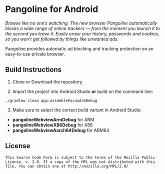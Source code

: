 # Pangoline for Android

_Browse like no one’s watching. The new browser Pangoline automatically blocks a wide range of online trackers — from the moment you launch it to the second you leave it. Easily erase your history, passwords and cookies, so you won’t get followed by things like unwanted ads._ 

Pangoline provides automatic ad blocking and tracking protection on an easy-to-use private browser.

## Build Instructions


1. Clone or Download the repository.

2. Import the project into Android Studio **or** build on the command line:

  ```shell
  ./gradlew clean app:assembleFocusArmDebug
  ```

3. Make sure to select the correct build variant in Android Studio:
- **pangolineWebviewArmDebug** for ARM
- **pangolineWebviewX86Debug** for X86
- **pangolineWebviewAarch64Debug** for ARM64

## License


    This Source Code Form is subject to the terms of the Mozilla Public
    License, v. 2.0. If a copy of the MPL was not distributed with this
    file, You can obtain one at http://mozilla.org/MPL/2.0/
